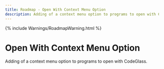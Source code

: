 ```yaml
---
title: Roadmap - Open With Context Menu Option
description: Adding of a context menu option to programs to open with CodeGlass.
---
```

{% include Warnings/RoadmapWarning.html %}

# Open With Context Menu Option
Adding of a context menu option to programs to open with CodeGlass.
